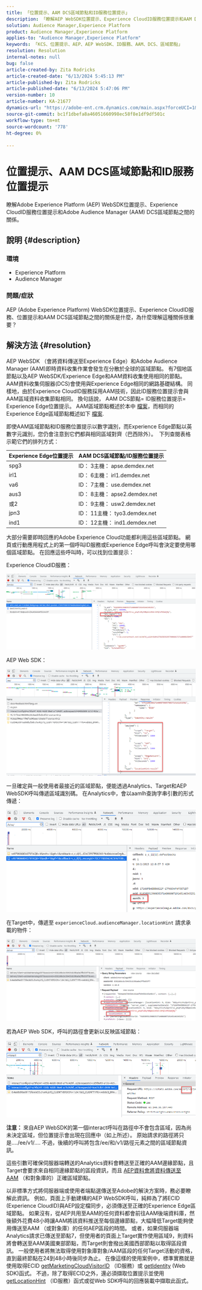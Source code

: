 ```yaml
---
title: 「位置提示、AAM DCS區域節點和ID服務位置提示」
description: 「瞭解AEP WebSDK位置提示、Experience CloudID服務位置提示和AAM DCS區域節點之間的關係。」
solution: Audience Manager,Experience Platform
product: Audience Manager,Experience Platform
applies-to: "Audience Manager,Experience Platform"
keywords: 「KCS、位置提示、AEP、AEP WebSDK、ID服務、AAM、DCS、區域節點」
resolution: Resolution
internal-notes: null
bug: false
article-created-by: Zita Rodricks
article-created-date: "6/13/2024 5:45:13 PM"
article-published-by: Zita Rodricks
article-published-date: "6/13/2024 5:47:06 PM"
version-number: 10
article-number: KA-21677
dynamics-url: "https://adobe-ent.crm.dynamics.com/main.aspx?forceUCI=1&pagetype=entityrecord&etn=knowledgearticle&id=180f85aa-ac29-ef11-840a-002248084fbb"
source-git-commit: bc1f1dbefa8a46051660998ec58f8e1df9df501c
workflow-type: tm+mt
source-wordcount: '778'
ht-degree: 0%

---
```


# 位置提示、AAM DCS區域節點和ID服務位置提示


瞭解Adobe Experience Platform (AEP) WebSDK位置提示、Experience CloudID服務位置提示和Adobe Audience Manager (AAM) DCS區域節點之間的關係。

## 說明 {#description}


### <b>環境</b>

- Experience Platform
- Audience Manager


### 問題/症狀

AEP (Adobe Experience Platform) WebSDK位置提示、Experience CloudID服務、位置提示和AAM DCS區域節點之間的關係是什麼，為什麼理解這種關係很重要？


## 解決方法 {#resolution}


AEP WebSDK （會將資料傳送至Experience Edge）和Adobe Audience Manager (AAM)即時資料收集作業會發生在分散於全球的區域節點。 有7個地區節點以及AEP WebSDK/Experience Edge和AAM資料收集使用相同的節點。 AAM資料收集伺服器(DCS)會使用與Experience Edge相同的網路基礎結構。 同樣地，由於Experience CloudID服務採用AAM技術，因此ID服務位置提示會與AAM區域資料收集節點相同。 換句話說， AAM DCS節點= ID服務位置提示= Experience Edge位置提示。 AAM區域節點概述於本中 [檔案](https://experienceleague.adobe.com/docs/audience-manager/user-guide/api-and-sdk-code/dcs/dcs-api-reference/dcs-regions.html?lang=en)，而相同的Experience Edge區域節點概述如下 [檔案](https://experienceleague.adobe.com/docs/experience-platform/edge-network-server-api/location-hints.html?lang=en).

即使AAM區域節點和ID服務位置提示以數字識別，而Experience Edge節點以英數字元識別，您仍會注意到它們都與相同區域對齊（巴西除外）。  下列查閱表格示範它們的排列方式：


| Experience Edge位置提示 | AAM DCS區域節點/ID服務位置提示 |
| --- | --- |
| spg3 | ID： 3主機： apse.demdex.net |
| irl1 | ID： 6主機： irl1.demdex.net |
| va6 | ID： 7主機： use.demdex.net |
| aus3 | ID： 8主機： apse2.demdex.net |
| 或2 | ID： 9主機： usw2.demdex.net |
| jpn3 | ID： 11主機： tyo3.demdex.net |
| ind1 | ID： 12主機： ind1.demdex.net |


大部分需要即時回應的Adobe Experience Cloud功能都利用這些區域節點。 網頁或行動應用程式上的第一個呼叫ID服務或Experience Edge呼叫會決定要使用哪個區域節點。 在回應這些呼叫時，可以找到位置提示：

Experience CloudID服務：

![](assets/e80a1235-77bf-ed11-83ff-6045bd006239.png)



AEP Web SDK：

![](assets/8f50cbb3-75bf-ed11-83ff-6045bd006239.png)

一旦確定與一般使用者最接近的區域節點，便能透過Analytics、Target和AEP WebSDK呼叫傳遞區域識別碼。 在Analytics中，會以aamlh查詢字串引數的形式傳遞：

![](assets/33af14ff-77bf-ed11-83ff-6045bd006239.png)

在Target中，傳遞至 `experienceCloud.audienceManager.locationHint` 請求承載的物件：

![](assets/dce94437-78bf-ed11-83ff-6045bd006239.png)

若為AEP Web SDK，呼叫的路徑會更新以反映區域節點：

![](assets/8245a050-79bf-ed11-83ff-6045bd006239.png)

<b>注意： </b>來自AEP WebSDK的第一個interact呼叫在路徑中不會包含區域，因為尚未決定區域，但位置提示會出現在回應中（如上所述）。 原始請求的路徑將只是..../ee/v1/.... 不過，後續的呼叫將包含/ee/和/v1/路徑元素之間的區域節點資訊。

這些引數可確保伺服器端轉送的Analytics資料會轉送至正確的AAM邊緣節點，且Target會要求來自相同邊緣節點的區段資訊，而且 [AEP資料會將資料傳送至AAM](https://experienceleague.adobe.com/docs/audience-manager/user-guide/implementation-integration-guides/integration-experience-platform/aam-aep-audience-sharing.html?lang=en) （和對象庫的）正確區域節點。

以非標準方式將伺服器端或使用者端點選傳送至Adobe的解決方案時，務必要瞭解此資訊。 例如，頁面上手動建構的AEP WebSDK呼叫，純粹為了將ECID (Experience CloudID)與AEP設定檔同步，必須傳送至正確的Experience Edge區域節點。 如果沒有，從AEP共用至AAM的任何資料都會前往AAM後端資料庫，然後額外花費48小時讓AAM將該資料推送至每個邊緣節點，大幅降低Target能夠使用傳送至AAM （或對象庫）的任何AEP區段的時間。 或者，如果伺服器端Analytics請求已傳送至節點7，但使用者的頁面上Target實作使用區域9，則資料將會轉送至AAM美國東部節點，而Target則會撥出美國西部節點以取得區段資訊。 一般使用者將無法取得使用對象庫對象/AAM區段的任何Target活動的資格，直到最終節點在24到48小時後同步為止。 在像這樣的使用案例中，標準實務就是使用取得ECID [getMarketingCloudVisitorID](https://experienceleague.adobe.com/docs/id-service/using/id-service-api/methods/getmcvid.html?lang=en) （ID服務）或 [getIdentity](https://experienceleague.adobe.com/docs/experience-platform/edge/extension/accessing-the-ecid.html?lang=en) (Web SDK)函式。 不過，除了取得ECID之外，還必須擷取位置提示並使用 [getLocationHint](https://experienceleague.adobe.com/docs/id-service/using/id-service-api/methods/getlocationhint.html?lang=en) （ID服務）函式或從Web SDK呼叫的回應裝載中擷取此函式。








